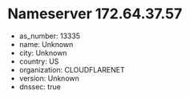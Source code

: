 # Nameserver 172.64.37.57

* as_number: 13335
* name: Unknown
* city: Unknown
* country: US
* organization: CLOUDFLARENET
* version: Unknown
* dnssec: true
